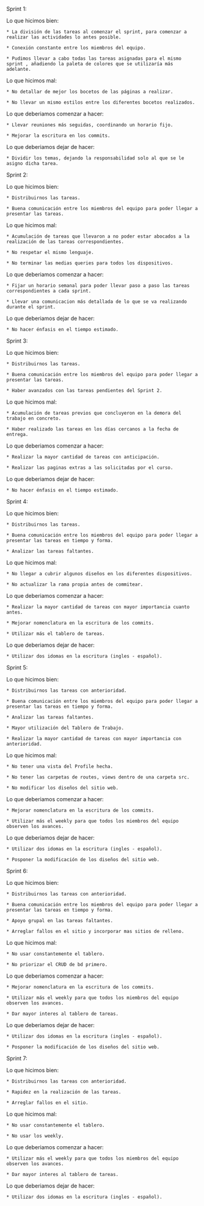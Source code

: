 Sprint 1:

Lo que hicimos bien:

    * La división de las tareas al comenzar el sprint, para comenzar a realizar las actividades lo antes posible.

    * Conexión constante entre los miembros del equipo.

    * Pudimos llevar a cabo todas las tareas asignadas para el mismo sprint , añadiendo la paleta de colores que se utilizaría más adelante.

Lo que hicimos mal:

    * No detallar de mejor los bocetos de las páginas a realizar.

    * No llevar un mismo estilos entre los diferentes bocetos realizados.

Lo que deberiamos comenzar a hacer:

    * Llevar reuniones más seguidas, coordinando un horario fijo.

    * Mejorar la escritura en los commits.

Lo que deberiamos dejar de hacer:

    * Dividir los temas, dejando la responsabilidad solo al que se le asigno dicha tarea.

Sprint 2:

Lo que hicimos bien:

    * Distribuirnos las tareas.

    * Buena comunicación entre los miembros del equipo para poder llegar a presentar las tareas.

Lo que hicimos mal:

    * Acumulación de tareas que llevaron a no poder estar abocados a la realización de las tareas correspondientes.

    * No respetar el mismo lenguaje.

    * No terminar las medias queries para todos los dispositivos.

Lo que deberiamos comenzar a hacer:

    * Fijar un horario semanal para poder llevar paso a paso las tareas correspondientes a cada sprint.

    * Llevar una comunicacion más detallada de lo que se va realizando durante el sprint.

Lo que deberiamos dejar de hacer:

    * No hacer énfasis en el tiempo estimado.

Sprint 3:

Lo que hicimos bien:

    * Distribuirnos las tareas.

    * Buena comunicación entre los miembros del equipo para poder llegar a presentar las tareas.

    * Haber avanzados con las tareas pendientes del Sprint 2.

Lo que hicimos mal:

    * Acumulación de tareas previos que concluyeron en la demora del trabajo en concreto.

    * Haber realizado las tareas en los días cercanos a la fecha de entrega.

Lo que deberiamos comenzar a hacer:

    * Realizar la mayor cantidad de tareas con anticipación.

    * Realizar las paginas extras a las solicitadas por el curso.

Lo que deberiamos dejar de hacer:

    * No hacer énfasis en el tiempo estimado.

Sprint 4:

Lo que hicimos bien:

    * Distribuirnos las tareas.

    * Buena comunicación entre los miembros del equipo para poder llegar a presentar las tareas en tiempo y forma.

    * Analizar las tareas faltantes.

Lo que hicimos mal:

    * No llegar a cubrir algunos diseños en los diferentes dispositivos.

    * No actualizar la rama propia antes de commitear.

Lo que deberiamos comenzar a hacer:

    * Realizar la mayor cantidad de tareas con mayor importancia cuanto antes.

    * Mejorar nomenclatura en la escritura de los commits.

    * Utilizar más el tablero de tareas.

Lo que deberiamos dejar de hacer:

    * Utilizar dos idomas en la escritura (ingles - español).

Sprint 5:

Lo que hicimos bien:

    * Distribuirnos las tareas con anterioridad.

    * Buena comunicación entre los miembros del equipo para poder llegar a presentar las tareas en tiempo y forma.

    * Analizar las tareas faltantes.

    * Mayor utilización del Tablero de Trabajo.

    * Realizar la mayor cantidad de tareas con mayor importancia con anterioridad.

Lo que hicimos mal:

    * No tener una vista del Profile hecha.

    * No tener las carpetas de routes, views dentro de una carpeta src.

    * No modificar los diseños del sitio web.

Lo que deberiamos comenzar a hacer:

    * Mejorar nomenclatura en la escritura de los commits.

    * Utilizar más el weekly para que todos los miembros del equipo observen los avances.

Lo que deberiamos dejar de hacer:

    * Utilizar dos idomas en la escritura (ingles - español).

    * Posponer la modificación de los diseños del sitio web.

Sprint 6:

Lo que hicimos bien:

    * Distribuirnos las tareas con anterioridad.

    * Buena comunicación entre los miembros del equipo para poder llegar a presentar las tareas en tiempo y forma.

    * Apoyo grupal en las tareas faltantes.

    * Arreglar fallos en el sitio y incorporar mas sitios de relleno.

Lo que hicimos mal:

    * No usar constantemente el tablero.

    * No priorizar el CRUD de bd primero.

Lo que deberiamos comenzar a hacer:

    * Mejorar nomenclatura en la escritura de los commits.

    * Utilizar más el weekly para que todos los miembros del equipo observen los avances.

    * Dar mayor interes al tablero de tareas.

Lo que deberiamos dejar de hacer:

    * Utilizar dos idomas en la escritura (ingles - español).

    * Posponer la modificación de los diseños del sitio web.

Sprint 7:

Lo que hicimos bien:

    * Distribuirnos las tareas con anterioridad.

    * Rapidez en la realización de las tareas.

    * Arreglar fallos en el sitio.

Lo que hicimos mal:

    * No usar constantemente el tablero.

    * No usar los weekly.

Lo que deberiamos comenzar a hacer:

    * Utilizar más el weekly para que todos los miembros del equipo observen los avances.

    * Dar mayor interes al tablero de tareas.


Lo que deberiamos dejar de hacer:

    * Utilizar dos idomas en la escritura (ingles - español).